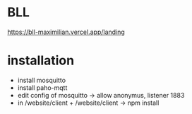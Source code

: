 # BLL
https://bll-maximilian.vercel.app/landing

# installation
- install mosquitto
- install paho-mqtt
- edit config of mosquitto -> allow anonymus, listener 1883
- in /website/client + /website/client -> npm install
